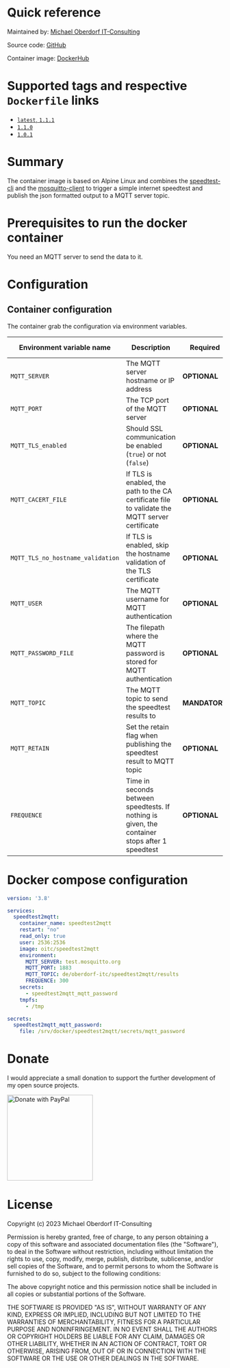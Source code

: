 # Quick reference

Maintained by: [Michael Oberdorf IT-Consulting](https://www.oberdorf-itc.de/)

Source code: [GitHub](https://github.com/cybcon/docker.speedtest2mqtt)

Container image: [DockerHub](https://hub.docker.com/r/oitc/speedtest2mqtt)


# Supported tags and respective `Dockerfile` links

* [`latest`, `1.1.1`](https://github.com/cybcon/docker.speedtest2mqtt/blob/v1.1.1/Dockerfile)
* [`1.1.0`](https://github.com/cybcon/docker.speedtest2mqtt/blob/v1.1.0/Dockerfile)
* [`1.0.1`](https://github.com/cybcon/docker.speedtest2mqtt/blob/v1.0.1/Dockerfile)

# Summary

The container image is based on Alpine Linux and combines the [speedtest-cli](https://github.com/sivel/speedtest-cli) and
the [mosquitto-client](https://mosquitto.org/) to trigger a simple internet speedtest and publish the json formatted output
to a MQTT server topic.

# Prerequisites to run the docker container
You need an MQTT server to send the data to it.

# Configuration
## Container configuration

The container grab the configuration via environment variables.

| Environment variable name | Description | Required | Default value |
|--|--|--|--|
| `MQTT_SERVER` | The MQTT server hostname or IP address | **OPTIONAL** | `localhost` |
| `MQTT_PORT` | The TCP port of the MQTT server | **OPTIONAL** | `1883` |
| `MQTT_TLS_enabled` | Should SSL communication be enabled (`true`) or not (`false`) | **OPTIONAL** | `false` |
| `MQTT_CACERT_FILE` | If TLS is enabled, the path to the CA certificate file to validate the MQTT server certificate | **OPTIONAL** | |
| `MQTT_TLS_no_hostname_validation` | If TLS is enabled, skip the hostname validation of the TLS certificate | **OPTIONAL** | `false` |
| `MQTT_USER` | The MQTT username for MQTT authentication | **OPTIONAL** | |
| `MQTT_PASSWORD_FILE` | The filepath where the MQTT password is stored for MQTT authentication | **OPTIONAL** | |
| `MQTT_TOPIC` | The MQTT topic to send the speedtest results to | **MANDATORY** | |
| `MQTT_RETAIN`| Set the retain flag when publishing the speedtest result to MQTT topic | **OPTIONAL** | `false` |
| `FREQUENCE` | Time in seconds between speedtests. If nothing is given, the container stops after 1 speedtest | **OPTIONAL** | |

# Docker compose configuration

```yaml
version: '3.8'

services:
  speedtest2mqtt:
    container_name: speedtest2mqtt
    restart: "no"
    read_only: true
    user: 2536:2536
    image: oitc/speedtest2mqtt
    environment:
      MQTT_SERVER: test.mosquitto.org
      MQTT_PORT: 1883
      MQTT_TOPIC: de/oberdorf-itc/speedtest2mqtt/results
      FREQUENCE: 300
    secrets:
      - speedtest2mqtt_mqtt_password
    tmpfs:
      - /tmp

secrets:
  speedtest2mqtt_mqtt_password:
    file: /srv/docker/speedtest2mqtt/secrets/mqtt_password
```

# Donate
I would appreciate a small donation to support the further development of my open source projects.

<a href="https://www.paypal.com/donate/?hosted_button_id=BHGJGGUS6RH44" target="_blank"><img src="https://raw.githubusercontent.com/stefan-niedermann/paypal-donate-button/master/paypal-donate-button.png" alt="Donate with PayPal" width="200px"></a>


# License

Copyright (c) 2023 Michael Oberdorf IT-Consulting

Permission is hereby granted, free of charge, to any person obtaining a copy
of this software and associated documentation files (the "Software"), to deal
in the Software without restriction, including without limitation the rights
to use, copy, modify, merge, publish, distribute, sublicense, and/or sell
copies of the Software, and to permit persons to whom the Software is
furnished to do so, subject to the following conditions:

The above copyright notice and this permission notice shall be included in all
copies or substantial portions of the Software.

THE SOFTWARE IS PROVIDED "AS IS", WITHOUT WARRANTY OF ANY KIND, EXPRESS OR
IMPLIED, INCLUDING BUT NOT LIMITED TO THE WARRANTIES OF MERCHANTABILITY,
FITNESS FOR A PARTICULAR PURPOSE AND NONINFRINGEMENT. IN NO EVENT SHALL THE
AUTHORS OR COPYRIGHT HOLDERS BE LIABLE FOR ANY CLAIM, DAMAGES OR OTHER
LIABILITY, WHETHER IN AN ACTION OF CONTRACT, TORT OR OTHERWISE, ARISING FROM,
OUT OF OR IN CONNECTION WITH THE SOFTWARE OR THE USE OR OTHER DEALINGS IN THE
SOFTWARE.
